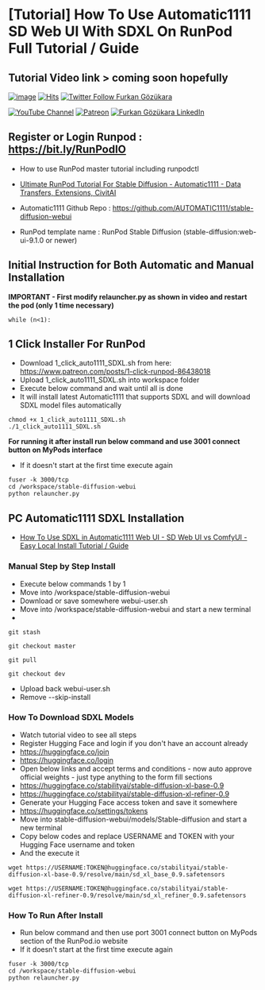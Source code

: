 # [Tutorial] How To Use Automatic1111 SD Web UI With SDXL On RunPod Full Tutorial / Guide
## Tutorial Video link > coming soon hopefully
 
[![image](https://img.shields.io/discord/772774097734074388?label=Discord&logo=discord)](https://discord.com/servers/software-engineering-courses-secourses-772774097734074388) [![Hits](https://hits.seeyoufarm.com/api/count/incr/badge.svg?url=https%3A%2F%2Fgithub.com%2FFurkanGozukara%2FStable-Diffusion%2Fblob%2Fmain%2FTutorials%2FHow-To-Use-Automatic1111-On-RunPod-With-SDXL.md&count_bg=%2379C83D&title_bg=%239E0F0F&icon=apachespark.svg&icon_color=%23E7E7E7&title=views&edge_flat=false)](https://hits.seeyoufarm.com) [![Twitter Follow Furkan Gözükara](https://img.shields.io/badge/Twitter-Follow%20Me-1DA1F2?style=for-the-badge&logo=twitter&logoColor=white)](https://twitter.com/GozukaraFurkan)

[![YouTube Channel](https://img.shields.io/badge/YouTube-SECourses-C50C0C?style=for-the-badge&logo=youtube)](https://www.youtube.com/SECourses) [![Patreon](https://img.shields.io/badge/Patreon-Support%20Me-F2EB0E?style=for-the-badge&logo=patreon)](https://www.patreon.com/SECourses) [![Furkan Gözükara LinkedIn](https://img.shields.io/badge/LinkedIn-Follow%20Me-0077B5?style=for-the-badge&logo=linkedin&logoColor=white)](https://www.linkedin.com/in/furkangozukara/) 

## Register or Login Runpod : https://bit.ly/RunPodIO

* How to use RunPod master tutorial including runpodctl
* [Ultimate RunPod Tutorial For Stable Diffusion - Automatic1111 - Data Transfers, Extensions, CivitAI](https://youtu.be/QN1vdGhjcRc)

* Automatic1111 Github Repo : https://github.com/AUTOMATIC1111/stable-diffusion-webui
* RunPod template name : RunPod Stable Diffusion (stable-diffusion:web-ui-9.1.0 or newer)

## Initial Instruction for Both Automatic and Manual Installation

**IMPORTANT - First modify relauncher.py as shown in video and restart the pod (only 1 time necessary)**

```
while (n<1):
```

## 1 Click Installer For RunPod

* Download 1_click_auto1111_SDXL.sh from here: https://www.patreon.com/posts/1-click-runpod-86438018
* Upload 1_click_auto1111_SDXL.sh into workspace folder
* Execute below command and wait until all is done
* It will install latest Automatic1111 that supports SDXL and will download SDXL model files automatically

```
chmod +x 1_click_auto1111_SDXL.sh
./1_click_auto1111_SDXL.sh
```

**For running it after install run below command and use 3001 connect button on MyPods interface**
* If it doesn't start at the first time execute again

```
fuser -k 3000/tcp
cd /workspace/stable-diffusion-webui
python relauncher.py
```


## PC Automatic1111 SDXL Installation

* [How To Use SDXL in Automatic1111 Web UI - SD Web UI vs ComfyUI - Easy Local Install Tutorial / Guide](https://youtu.be/eY_v5IR4dUQ)


### Manual Step by Step Install

* Execute below commands 1 by 1
* Move into /workspace/stable-diffusion-webui
* Download or save somewhere webui-user.sh
* Move into /workspace/stable-diffusion-webui and start a new terminal
* 

```
git stash
```

```
git checkout master
```

```
git pull
```

```
git checkout dev
```

* Upload back webui-user.sh
* Remove --skip-install

### How To Download SDXL Models
* Watch tutorial video to see all steps
* Register Hugging Face and login if you don't have an account already
* https://huggingface.co/join
* https://huggingface.co/login
* Open below links and accept terms and conditions - now auto approve official weights - just type anything to the form fill sections
* https://huggingface.co/stabilityai/stable-diffusion-xl-base-0.9
* https://huggingface.co/stabilityai/stable-diffusion-xl-refiner-0.9
* Generate your Hugging Face access token and save it somewhere
* https://huggingface.co/settings/tokens
* Move into stable-diffusion-webui/models/Stable-diffusion and start a new terminal
* Copy below codes and replace USERNAME and TOKEN with your Hugging Face username and token
* And the execute it

```
wget https://USERNAME:TOKEN@huggingface.co/stabilityai/stable-diffusion-xl-base-0.9/resolve/main/sd_xl_base_0.9.safetensors
```

```
wget https://USERNAME:TOKEN@huggingface.co/stabilityai/stable-diffusion-xl-refiner-0.9/resolve/main/sd_xl_refiner_0.9.safetensors
```

### How To Run After Install

* Run below command and then use port 3001 connect button on MyPods section of the RunPod.io website
* If it doesn't start at the first time execute again
```
fuser -k 3000/tcp
cd /workspace/stable-diffusion-webui
python relauncher.py
```



